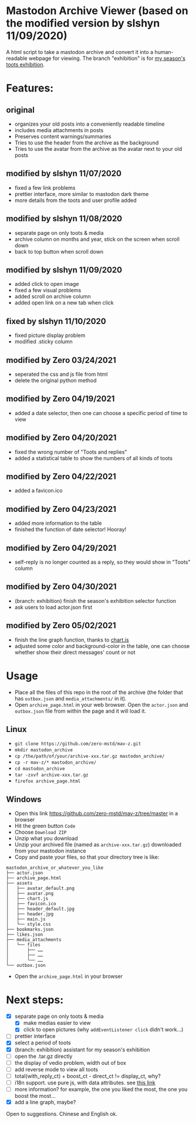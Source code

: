 # Mastodon Archive Viewer (based on the modified version by slshyn 11/09/2020)
A html script to take a mastodon archive and convert it into a human-readable webpage for viewing.
The branch "exhibition" is for [my season's toots exhibition](https://zero-mstd.netlify.app/exhibition/).

# Features:
## original
* organizes your old posts into a conveniently readable timeline
* includes media attachments in posts
* Preserves content warnings/summaries
* Tries to use the header from the archive as the background
* Tries to use the avatar from the archive as the avatar next to your old posts
## modified by slshyn 11/07/2020 
* fixed a few link problems
* prettier interface, more similar to mastodon dark theme
* more details from the toots and user profile added
## modified by slshyn 11/08/2020 
* separate page on only toots & media
* archive column on months and year, stick on the screen when scroll down
* back to top button when scroll down
## modified by slshyn 11/09/2020 
* added click to open image
* fixed a few visual problems
* added scroll on archive column
* added open link on a new tab when click
## fixed by slshyn 11/10/2020 
* fixed picture display problem
* modified .sticky column
## modified by Zero 03/24/2021
* seperated the css and js file from html
* delete the original python method
## modified by Zero 04/19/2021
* added a date selector, then one can choose a specific period of time to view
## modified by Zero 04/20/2021
* fixed the wrong number of "Toots and replies"
* added a statistical table to show the numbers of all kinds of toots
## modified by Zero 04/22/2021
* added a favicon.ico
## modified by Zero 04/23/2021
* added more information to the table
* finished the function of date selector! Hooray!
## modified by Zero 04/29/2021
* self-reply is no longer counted as a reply, so they would show in "Toots" column
## modified by Zero 04/30/2021
* (branch: exhibition) finish the season's exhibition selector function
* ask users to load actor.json first
## modified by Zero 05/02/2021
* finish the line graph function, thanks to [chart.js](https://www.chartjs.org/)
* adjusted some color and background-color in the table, one can choose whether show their direct messages' count or not

# Usage
* Place all the files of this repo in the root of the archive (the folder that has `outbox.json` and `media_attachments/` in it).
* Open `archive_page.html` in your web browser. Open the `actor.json` and `outbox.json` file from within the page and it will load it.

## Linux
* `git clone https://github.com/zero-mstd/mav-z.git`
* `mkdir mastodon_archive`
* `cp /the/path/of/your/archive-xxx.tar.gz mastodon_archive/`
* `cp -r mav-z/* mastodon_archive/`
* `cd mastodon_archive`
* `tar -zxvf archive-xxx.tar.gz`
* `firefox archive_page.html`

## Windows
* Open this link <https://github.com/zero-mstd/mav-z/tree/master> in a browser
* Hit the green button `Code`
* Choose `Download ZIP`
* Unzip what you download
* Unzip your archived file (named as `archive-xxx.tar.gz`) downloaded from your mastodon instance
* Copy and paste your files, so that your directory tree is like:
```
mastodon_archive_or_whatever_you_like
├── actor.json
├── archive_page.html
├── assets
│   ├── avatar_default.png
│   ├── avatar.png
│   ├── chart.js
│   ├── favicon.ico
│   ├── header_default.jpg
│   ├── header.jpg
│   ├── main.js
│   └── style.css
├── bookmarks.json
├── likes.json
├── media_attachments
│   └── files
│       ├── ……
│       ├── ……
│       └── ……
└── outbox.json
```
* Open the `archive_page.html` in your browser

# Next steps:

- [x] separate page on only toots & media
	- [x] make medias easier to view
	- [x] click to open pictures (why `addEventListener click` didn't work...)
- [ ] prettier interface
- [x] select a period of toots
- [x]  (branch: exhibition) assistant for my season's exhibition
- [ ] open the .tar.gz directly
- [ ] the display of vedio problem, width out of box
- [ ] add reverse mode to view all toots
- [ ] total(with_reply_ct) + boost_ct - direct_ct != display_ct, why?
- [ ] i18n support. use pure js, with data attributes. see [this link](https://codeburst.io/translating-your-website-in-pure-javascript-98b9fa4ce427)
- [ ] more information? for example, the one you liked the most, the one you boost the most…
- [x] add a line graph, maybe?

Open to suggestions. Chinese and English ok.
